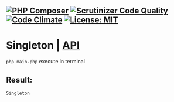 [![PHP Composer](https://github.com/Jagepard/PhpDesignPatterns-Singleton/actions/workflows/php.yml/badge.svg)](https://github.com/Jagepard/PhpDesignPatterns-Singleton/actions/workflows/php.yml)
[![Scrutinizer Code Quality](https://scrutinizer-ci.com/g/Jagepard/PhpDesignPatterns-Singleton/badges/quality-score.png?b=master)](https://scrutinizer-ci.com/g/Jagepard/PhpDesignPatterns-Singleton/?branch=master)
[![Code Climate](https://codeclimate.com/github/Jagepard/PhpDesignPatterns-Singleton/badges/gpa.svg)](https://codeclimate.com/github/Jagepard/PhpDesignPatterns-Singleton)
[![License: MIT](https://img.shields.io/badge/license-MIT-498e7f.svg)](https://mit-license.org/)
-----

# Singleton | [API](https://github.com/Jagepard/PhpDesignPatterns-Singleton/blob/master/api.md "Documentation API")
```php main.php``` execute in terminal

## Result:
```
Singleton
```
